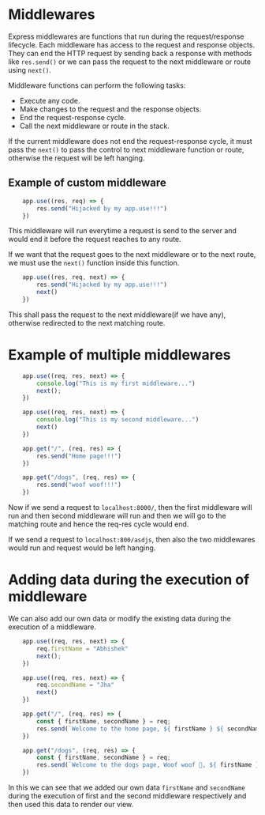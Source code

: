 # Middlewares

Express middlewares are functions that run during the request/response lifecycle. Each middleware has access to the request and response objects. They can end the HTTP request by sending back a response with methods like `res.send()` or we can pass the request to the next middleware or route using `next()`.

Middleware functions can perform the following tasks:

+ Execute any code.
+ Make changes to the request and the response objects.
+ End the request-response cycle.
+ Call the next middleware or route in the stack.

If the current middleware does not end the request-response cycle, it must pass the `next()` to pass the control to next middleware function or route, otherwise the request will be left hanging.

## Example of custom middleware

```Javascript
    app.use((res, req) => {
        res.send("Hijacked by my app.use!!!")
    })
```

This middleware will run everytime a request is send to the server and would end it before the request reaches to any route.

If we want that the request goes to the next middleware or to the next route, we must use the `next()` function inside this function.

```Javascript
    app.use((res, req, next) => {
        res.send("Hijacked by my app.use!!!")
        next()
    })
```

This shall pass the request to the next middleware(if we have any), otherwise redirected to the next matching route.

# Example of multiple middlewares
```Javascript
    app.use((req, res, next) => {
        console.log("This is my first middleware...")
        next();
    })

    app.use((req, res, next) => {
        console.log("This is my second middleware...")
        next()
    })

    app.get("/", (req, res) => {
        res.send("Home page!!!")
    })

    app.get("/dogs", (req, res) => {
        res.send("woof woof!!!")
    })
```

Now if we send a request to `localhost:8000/`, then the first middleware will run and then second middleware will run and then we will go to the matching route and hence the req-res cycle would end.

If we send a request to `localhost:800/asdjs`, then also the two middlewares would run and request would be left hanging.

# Adding data during the execution of middleware

We can also add our own data or modify the existing data during the execution of a middleware.

```Javascript
    app.use((req, res, next) => {
        req.firstName = "Abhishek"
        next();
    })

    app.use((req, res, next) => {
        req.secondName = "Jha"
        next()
    })

    app.get("/", (req, res) => {
        const { firstName, secondName } = req;
        res.send(`Welcome to the home page, ${ firstName } ${ secondName }`)
    })

    app.get("/dogs", (req, res) => {
        const { firstName, secondName } = req;
        res.send(`Welcome to the dogs page, Woof woof 🐶, ${ firstName } ${ secondName }`)
    })
```

In this we can see that we added our own data `firstName` and `secondName` during the execution of first and the second middleware respectively and then used this data to render our view.